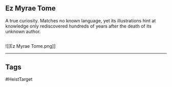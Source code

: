 ## Ez Myrae Tome
A true curiosity. Matches no known language, yet its illustrations hint at knowledge 
only rediscovered hundreds of years after the death of its unknown author.
## 
![[Ez Myrae Tome.png]]

---
## Tags
#HeistTarget